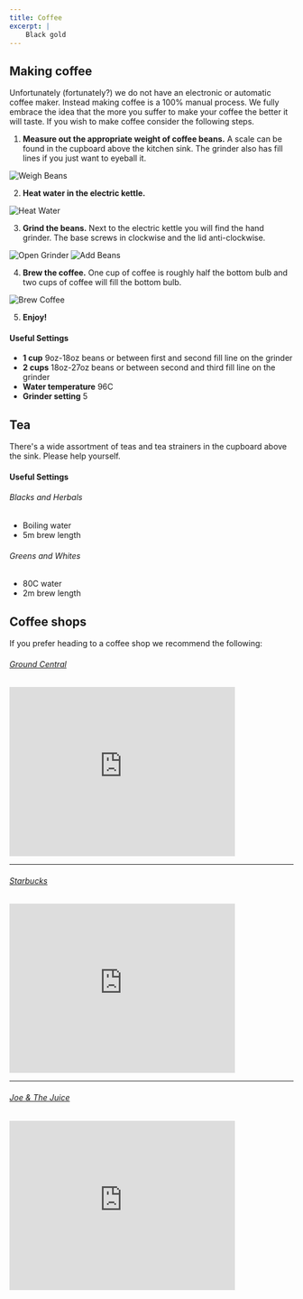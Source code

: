 ```yaml
---
title: Coffee
excerpt: |
    Black gold
---
```


## Making coffee

Unfortunately (fortunately?) we do not have an electronic or automatic coffee maker. Instead making coffee is a 100% manual process. We fully embrace the idea that the more you suffer to make your coffee the better it will taste. If you wish to make coffee consider the following steps.

1. **Measure out the appropriate weight of coffee beans.** A scale can be found in the cupboard above the kitchen sink. The grinder also has fill lines if you just want to eyeball it.

  ![Weigh Beans](/images/weigh_beans.gif "Weigh Beans")

2. **Heat water in the electric kettle.**

  ![Heat Water](/images/heat_water.gif "Heat Water")

3. **Grind the beans.** Next to the electric kettle you will find the hand grinder. The base screws in clockwise and the lid anti-clockwise.

  ![Open Grinder](/images/open_grinder.gif "Open Grinder")
  ![Add Beans](/images/add_beans.gif "Add Beans")

4. **Brew the coffee.** One cup of coffee is roughly half the bottom bulb and two cups of coffee will fill the bottom bulb.

  ![Brew Coffee](/images/brew_coffee.gif "Brew Coffee")

5. **Enjoy!**

#### Useful Settings

- **1 cup** 9oz-18oz beans or between first and second fill line on the grinder
- **2 cups** 18oz-27oz beans or between second and third fill line on the grinder
- **Water temperature** 96C
- **Grinder setting** 5

## Tea

There's a wide assortment of teas and tea strainers in the cupboard above the sink. Please help yourself.

####  Useful Settings
###### Blacks and Herbals
- Boiling water
- 5m brew length

###### Greens and Whites
- 80C water
- 2m brew length

## Coffee shops

If you prefer heading to a coffee shop we recommend the following:

###### [Ground Central](https://www.ground-central.com/)

<iframe src="https://www.google.com/maps/embed?pb=!1m28!1m12!1m3!1d1511.302474677877!2d-73.97377424175976!3d40.74871749483199!2m3!1f0!2f0!3f0!3m2!1i1024!2i768!4f13.1!4m13!3e6!4m5!1s0x89c25904c7129bc1%3A0xe53db81950dc6b15!2s330+East+39th+Street%2C+New+York%2C+NY!3m2!1d40.7472394!2d-73.97242469999999!4m5!1s0x89c2590337430ec9%3A0x2beaf4f8d16a0c3a!2sGround+Central%2C+2nd+Avenue%2C+New+York%2C+NY!3m2!1d40.7501232!2d-73.9717491!5e0!3m2!1sen!2sus!4v1503700677332" width="400" height="300" frameborder="0" style="border:0" allowfullscreen></iframe>

***

###### [Starbucks](https://www.starbucks.com/)

<iframe src="https://www.google.com/maps/embed?pb=!1m28!1m12!1m3!1d1511.3122290743622!2d-73.97516939175976!3d40.74828829483196!2m3!1f0!2f0!3f0!3m2!1i1024!2i768!4f13.1!4m13!3e6!4m5!1s0x89c25904c7129bc1%3A0xe53db81950dc6b15!2s330+East+39th+Street%2C+New+York%2C+NY!3m2!1d40.7472394!2d-73.97242469999999!4m5!1s0x89c259047619181f%3A0x68236b23ed53aa3c!2sStarbucks%2C+605+Third+Ave%2C+New+York%2C+NY+10016!3m2!1d40.749026699999995!2d-73.9752118!5e0!3m2!1sen!2sus!4v1503700638007" width="400" height="300" frameborder="0" style="border:0" allowfullscreen></iframe>

---

###### [Joe & The Juice](https://www.joejuice.com/)

<iframe src="https://www.google.com/maps/embed?pb=!1m14!1m8!1m3!1d12089.938734302703!2d-73.9742829!3d40.7513633!3m2!1i1024!2i768!4f13.1!3m3!1m2!1s0x0%3A0x18504159d45cca27!2sJOE+%26+THE+JUICE!5e0!3m2!1sen!2sus!4v1512939902436" width="400" height="300" frameborder="0" style="border:0" allowfullscreen></iframe>
